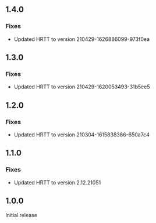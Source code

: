 ## 1.4.0

### Fixes
- Updated HRTT to version 210429-1626886099-973f0ea

## 1.3.0

### Fixes
- Updated HRTT to version 210429-1620053493-31b5ee5

## 1.2.0

### Fixes
- Updated HRTT to version 210304-1615838386-650a7c4

## 1.1.0

### Fixes
- Updated HRTT to version 2.12.21051

## 1.0.0

Initial release